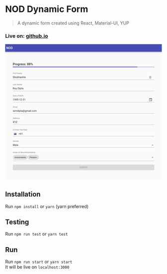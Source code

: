 # NOD Dynamic Form
> A dynamic form created using React, Material-UI, YUP

### Live on: [github.io](https://dipta007.github.io/nod-form/)

![Form](./screenshot.png)

## Installation

Run `npm install` or `yarn` (yarn preferred)

## Testing 

Run `npm run test` or `yarn test`

## Run

Run `npm run start` or `yarn start`  
It will be live on `localhost:3000`
